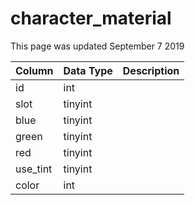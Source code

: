 # character\_material

This page was updated September 7 2019

| Column | Data Type | Description |
| :--- | :--- | :--- |
| id | int |  |
| slot | tinyint |  |
| blue | tinyint |  |
| green | tinyint |  |
| red | tinyint |  |
| use\_tint | tinyint |  |
| color | int |  |

